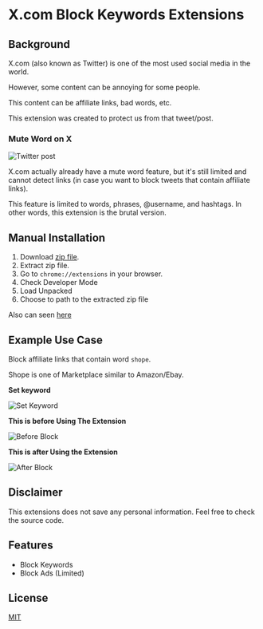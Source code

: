 # X.com Block Keywords Extensions

## Background

X.com (also known as Twitter) is one of the most used social media in the world.

However, some content can be annoying for some people.

This content can be affiliate links, bad words, etc.

This extension was created to protect us from that tweet/post.

### Mute Word on X

![Twitter post](https://i.ibb.co/1n5wTKV/muted-words.png)

X.com actually already have a mute word feature, but it's still limited and cannot detect links (in case you want to block tweets that contain affiliate links).

This feature is limited to words, phrases, @username, and hashtags. In other words, this extension is the brutal version.

## Manual Installation

1. Download [zip file](https://github.com/labasubagia/x-block-keyword/archive/refs/heads/main.zip).
1. Extract zip file.
1. Go to `chrome://extensions` in your browser.
1. Check Developer Mode
1. Load Unpacked
1. Choose to path to the extracted zip file

Also can seen [here](https://ui.vision/howto/install-chrome-extension-from-file)

## Example Use Case

Block affiliate links that contain word `shope`.

Shope is one of Marketplace similar to Amazon/Ebay.

**Set keyword**

![Set Keyword](https://i.ibb.co/2KVVyXj/set-keyword-optimize.gif)

**This is before Using The Extension**

![Before Block](https://i.ibb.co/L8db3ds/blocker-before-optimize.gif)

**This is after Using the Extension**

![After Block](https://i.ibb.co/vH9TdkR/blocker-after-optimize.gif)

## Disclaimer

This extensions does not save any personal information. Feel free to check the source code.

## Features

- Block Keywords
- Block Ads (Limited)

## License

[MIT](./LICENSE)
